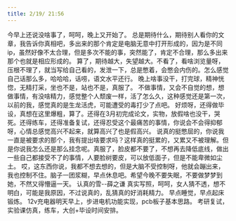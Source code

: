 ```yaml
---
title: 2/19/ 21:56
---
```


今早上还说没啥事了，呵呵，晚上又开始了。
总是期待什么，期待别人看你的文章，我告诉你真相吧，多出来的那个肯定是电脑无意中打开形成的，因为是不同ip，虽然好像不太合理，但是多次不能的事，突然能了，肯定不合理，那么多出来那个也就是相应形成的。
算了，期待越大，失望越大。不看了，看啥浏览量呀，压根不理了，就当写给自己看的，发泄一下，总是憋着，会憋会内伤的。怎么感觉自己话那么多，哈哈哈，话唠，语文水平还行。
晚上啥事没干，打完球，精神恍惚，无精打采，坐也不是，站也不是，真服了。
不做事情，又会不自觉的想，想做事情，有没啥精力，感觉整个人颓废一样，活了怎么久，这种感觉还是第一次，以前的我，感觉真的是生龙活虎，可能遭受的毒打少了点吧。
好烦呀，还得做毕设，真想在这里爆粗，算了。还得在3月初完成论文，实物，放假啥也没干，哭死。还得练车，还得准备复试，还得忍受这个最痛苦的事情，你说会不会得抑郁呀，心情总感觉高兴不起来，就算高兴了也是假高兴。
说真的挺憋屈的，你说我一直是被要求的那个，我有提出啥要求吗？这样真的挺累的，又累又不被理解。但是你说我怎么还是那么挂念呢。真服了，脸皮都不要了，不想再去降低底线，做出一些自己都接受不了的事情，人要脸树要皮，可以放低面子，但是不能卑微如尘土。
哎，这东西你说，我都不想去想的，但是大脑不受控制呀，他就会蹦出来，我也控制不住。脑子一团浆糊，早点休息吧。希望今晚不要失眠，不要做梦梦到她，不然又得懵逼一天。
认真的雪--薛之谦
真实写照，呵呵，女人猜不透，想不明白，可能是我原因，不过说真的，乱猜真的好消耗精力。
早点睡觉，早点起床锻炼。
12v充电器明天早上，步进电机功能实现，pcb板子基本思路。
考研复试，实验课仿真，练车，大创+毕设时间安排。